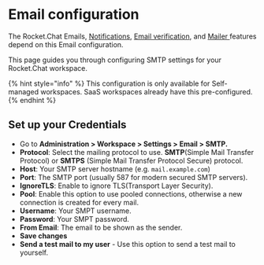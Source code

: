 # Email configuration

The Rocket.Chat Emails, [Notifications](../../../../user-guides/notifications.md), [Email verification](../../../../user-guides/notifications.md#emails), and [Mailer ](../../mailer.md)features depend on this Email configuration.

This page guides you through configuring SMTP settings for your Rocket.Chat workspace.

{% hint style="info" %}
This configuration is only available for Self-managed workspaces. SaaS workspaces already have this pre-configured.
{% endhint %}

## Set up your Credentials

* Go to **Administration > Workspace > Settings > Email > SMTP.**
* **Protocol**: Select the mailing protocol to use. **SMTP**(Simple Mail Transfer Protocol) or **SMTPS** (Simple Mail Transfer Protocol Secure) protocol.
* **Host**: Your SMTP server hostname (e.g. `mail.example.com`)
* **Port**: The SMTP port (usually 587 for modern secured SMTP servers).
* **IgnoreTLS**: Enable to ignore TLS(Transport Layer Security).
* **Pool**: Enable this option to use pooled connections, otherwise a new connection is created for every mail.
* **Username**: Your SMPT username.
* **Password**: Your SMPT password.
* **From Email**: The email to be shown as the sender.
* **Save changes**
* **Send a test mail to my user** - Use this option to send a test mail to yourself.
